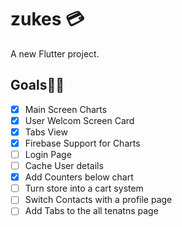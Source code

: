 # zukes 💳

A new Flutter project.


## Goals🏃‍♀️
- [x] Main Screen Charts
- [x] User Welcom Screen Card
- [x] Tabs View
- [x] Firebase Support for Charts
- [ ] Login Page
- [ ] Cache User details 
- [x] Add Counters below chart
- [ ] Turn store into a cart system
- [ ] Switch Contacts with a profile page
- [ ] Add Tabs to the all tenatns page